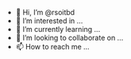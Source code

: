 - 👋 Hi, I’m @rsoitbd
- 👀 I’m interested in ...
- 🌱 I’m currently learning ...
- 💞️ I’m looking to collaborate on ...
- 📫 How to reach me ...

<!---
rsoitbd/rsoitbd is a ✨ special ✨ repository because its `README.md` (this file) appears on your GitHub profile.
You can click the Preview link to take a look at your changes.
--->
